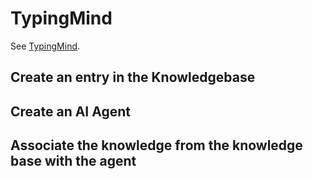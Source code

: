 # TypingMind

See [TypingMind](https://typingmind.com).

## Create an entry in the Knowledgebase



## Create an AI Agent



## Associate the knowledge from the knowledge base with the agent

